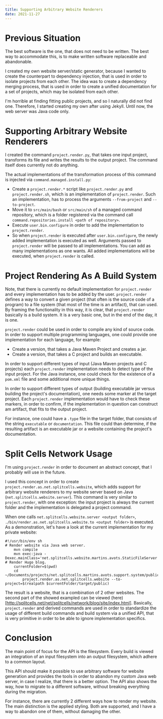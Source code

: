 ```yaml
---
title: Supporting Arbitrary Website Renderers
date: 2021-11-27
---
```

# Previous Situation
The best software is the one,
that does not need to be written.
The best way to accommodate this,
is to make written software replaceable and abandonable.

I created my own website server/static generator,
because I wanted to create the counterpart to dependency injection,
that is used in order to isolate projects from each other.
The idea was to create a dependency merging process,
that is used in order to create a unified documentation for a set of projects,
which may be isolated from each other.

I'm horrible at finding fitting public projects,
and so I naturally did not find one.
Therefore, I started creating my own after using Jekyll.
Until now, the web server was Java code only.
# Supporting Arbitrary Website Renderers
I created the command `project.render.py`,
that takes one input project,
transforms its file and writes the results to the output project.
The command itself does currently not do anything.

The actual implementations of the transformation process of this command is
injected via `command.managed.install.py`:
* Create a `project.render.*` script like `project.render.py` and
  `project.render.sh`, which is an implementation of `project.render`.
  Such an implementation, has to process the arguments `--from-project`
  and `--to-project`.
* Move it to `src/main/bash` or `src/main/sh` of a managed command repository,
  which is a folder registered via the command call
  `command.repositories.install <path of repository>`.
* Execute `user.bin.configure` in order to add the implementation to
  `project.render`.
* So when `project.render` is executed after `user.bin.configure`,
  the newly added implementation is executed as well.
  Arguments passed to `project.render` will be passed to all implementations.
  You can add as many implementations as one wants.
  All added implementations will be executed,
  when `project.render` is called.
# Project Rendering As A Build System
Note, that there is currently no default implementation for `project.render` and
every implementation has to be added by the user.
`project.render` defines a way to convert a given project
(that often is the source code of a program)
to a file system
(that most of the time is an artifact),
that can used.
By framing the functionality in this way,
it is clear, that `project.render` basically is a build system.
It is a very basic one,
but in the end of the day, it is one.

`project.render` could be used in order to compile any kind of source code.
In order to support multiple programming languages,
one could provide one implementation for each language, for example:
* Create a version, that takes a Java Maven Project and creates a jar.
* Create a version, that takes a C project and builds an executable.

In order to support different types of input
(Java Maven projects and C projects)
each `project.render` implementation needs to detect type of the input project.
For the Java instance, one could check for the existence of a `pom.xml` file
and some additional more unique things.

In order to support different types of output
(building executable jar versus building the project's documentation),
one needs some marker at the target project.
Each `project.render` implementation would have to check these markers,
in order to confirm,
if the implementation in question can construct am artifact,
that fits to the output project.

For instance, one could have a `.type` file in the target folder,
that consists of the string `executable` or `documentation`.
This file could than determine,
if the resulting artifact is an executable jar or a website containing
the project's documentation.
# Split Cells Network Usage
I'm using `project.render` in order to document an abstract concept,
that I probably will use in the future.

I used this concept in order to create
`project.render.as.net.splitcells.website`,
which adds support for arbitrary website renderers to my website server
based on Java (`net.splitcells.website.server`).
This command is very similar to `project.render`,
with one exception:
the input project is always the current folder and the implementation
is delegated a project command.

When one calls `net.splitcells.website.server <output folder>`,
`./bin/render.as.net.splitcells.website.to <output folder>` is executed.
As a demonstration, let's have a look at the current implementation for my
private website:
```
#!/usr/bin/env sh
# Render website via Java web server.
    mvn compile
    mvn exec:java -Dexec.mainClass='net.splitcells.website.martins.avots.StaticFileServer'
# Render Hugo blog.
    currentFolder=$(pwd)
    cd ~/Documents/projects/net.splitcells.martins.avots.support.system/public/net.splitcells.network/projects/net.splitcells.network.blog
	    project.render.as.net.splitcells.website --to-project=$(realpath $currentFolder/target/public)
```

The result is a website, that is a combination of 2 other websites.
The second part of the showed exampled can be viewed (here)[http://splitcells.net/net/splitcells/network/blog/site/index.html].
Basically, `project.render` and derived commands are used in order to
standardize the usage of different build commands and build system via a unified
API,
that is very primitive in order to be able to ignore implementation specifics.
# Conclusion
The main point of focus for the API is the filesystem.
Every build is viewed an integration of an input filesystem into an output
filesystem, which adhere to a common layout.

This API should make it possible to use arbitrary software for website
generation and provides the tools in order to abandon my custom Java web server,
in case I realize,
that there is a better option.
The API also shows the way,
how to migrate to a different software,
without breaking everything during the migration.

For instance, there are currently 2 different ways how to render my website.
The main distinction is the applied styling.
Both are supported, and I have a way to abandon one of them,
without damaging the other.